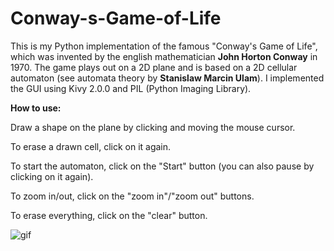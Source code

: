 # Conway-s-Game-of-Life

This is my Python implementation of the famous "Conway's Game of Life", which was invented by the english mathematician <b>John Horton Conway</b> in 1970.
The game plays out on a 2D plane and is based on a 2D cellular automaton (see automata theory by <b>Stanislaw Marcin Ulam</b>). I implemented the GUI using Kivy 2.0.0
and PIL (Python Imaging Library).

<b>How to use: </b>

Draw a shape on the plane by clicking and moving the mouse cursor.

To erase a drawn cell, click on it again.

To start the automaton, click on the "Start" button (you can also pause by clicking on it again).

To zoom in/out, click on the "zoom in"/"zoom out" buttons.

To erase everything, click on the "clear" button.

![gif](https://media.giphy.com/media/cD0W6gHurzo0i3VShF/giphy.gif)
